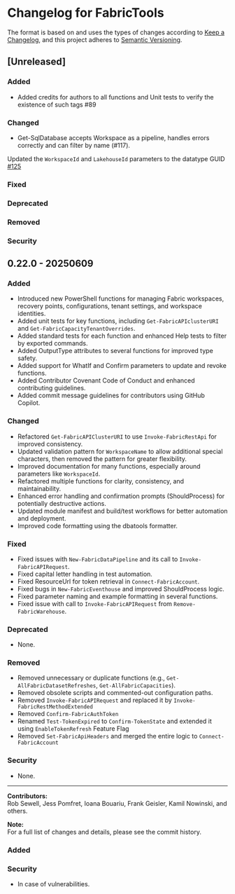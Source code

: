 # Changelog for FabricTools

The format is based on and uses the types of changes according to [Keep a Changelog](https://keepachangelog.com/en/1.0.0/),
and this project adheres to [Semantic Versioning](https://semver.org/spec/v2.0.0.html).

## [Unreleased]

### Added
- Added credits for authors to all functions and Unit tests to verify the existence of such tags #89

### Changed
- Get-SqlDatabase accepts Workspace as a pipeline, handles errors correctly and can filter by name (#117).

Updated the `WorkspaceId` and `LakehouseId` parameters to the datatype GUID [#125](https://github.com/dataplat/FabricTools/issues/125)

### Fixed
### Deprecated
### Removed
### Security

## 0.22.0 - 20250609

### Added

- Introduced new PowerShell functions for managing Fabric workspaces, recovery points, configurations, tenant settings, and workspace identities.
- Added unit tests for key functions, including `Get-FabricAPIclusterURI` and `Get-FabricCapacityTenantOverrides`.
- Added standard tests for each function and enhanced Help tests to filter by exported commands.
- Added OutputType attributes to several functions for improved type safety.
- Added support for WhatIf and Confirm parameters to update and revoke functions.
- Added Contributor Covenant Code of Conduct and enhanced contributing guidelines.
- Added commit message guidelines for contributors using GitHub Copilot.

### Changed

- Refactored `Get-FabricAPIClusterURI` to use `Invoke-FabricRestApi` for improved consistency.
- Updated validation pattern for `WorkspaceName` to allow additional special characters, then removed the pattern for greater flexibility.
- Improved documentation for many functions, especially around parameters like `WorkspaceId`.
- Refactored multiple functions for clarity, consistency, and maintainability.
- Enhanced error handling and confirmation prompts (ShouldProcess) for potentially destructive actions.
- Updated module manifest and build/test workflows for better automation and deployment.
- Improved code formatting using the dbatools formatter.

### Fixed

- Fixed issues with `New-FabricDataPipeline` and its call to `Invoke-FabricAPIRequest`.
- Fixed capital letter handling in test automation.
- Fixed ResourceUrl for token retrieval in `Connect-FabricAccount`.
- Fixed bugs in `New-FabricEventhouse` and improved ShouldProcess logic.
- Fixed parameter naming and example formatting in several functions.
- Fixed issue with call to `Invoke-FabricAPIRequest` from `Remove-FabricWarehouse`.

### Deprecated

- None.

### Removed

- Removed unnecessary or duplicate functions (e.g., `Get-AllFabricDatasetRefreshes`, `Get-AllFabricCapacities`).
- Removed obsolete scripts and commented-out configuration paths.
- Removed `Invoke-FabricAPIRequest` and replaced it by `Invoke-FabricRestMethodExtended`
- Removed `Confirm-FabricAuthToken` 
- Renamed `Test-TokenExpired` to `Confirm-TokenState` and extended it using `EnableTokenRefresh` Feature Flag
- Removed `Set-FabricApiHeaders` and merged the entire logic to `Connect-FabricAccount`

### Security

- None.

---

**Contributors:**  
Rob Sewell, Jess Pomfret, Ioana Bouariu, Frank Geisler, Kamil Nowinski, and others.

**Note:**  
For a full list of changes and details, please see the commit history.

### Added

### Security

- In case of vulnerabilities.
